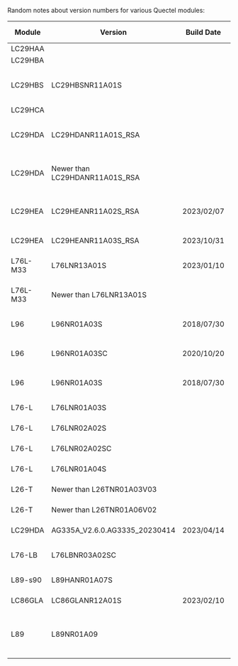 Random notes about version numbers for various Quectel modules:


| Module | Version | Build Date | Forum Post Date | Forum Link | Download Link | 
|---|---|---|---|---|---|
| LC29HAA | | | | | |
| LC29HBA | | | | | |
| LC29HBS | LC29HBSNR11A01S | | 2024/07/12 | https://forums.quectel.com/t/lc29h-da-and-bs-module-configuration-and-latest-firmware-with-documentation/27447/49 | | 
| LC29HCA | | | | | |
| LC29HDA | LC29HDANR11A01S_RSA | | 2024/07/11 | https://forums.quectel.com/t/lc29h-da-and-bs-module-configuration-and-latest-firmware-with-documentation/27447/48 | | 
| LC29HDA | Newer than LC29HDANR11A01S_RSA | | 2024/07/12 | https://forums.quectel.com/t/lc29h-da-and-bs-module-configuration-and-latest-firmware-with-documentation/27447/49 | | 
| LC29HEA | LC29HEANR11A02S_RSA | 2023/02/07 | 2024/03/03 | https://forums.quectel.com/t/lc29h-ea-position-accuracy-pqtmepe-not-supported-how-to-read-accuracy-on-rtk-module/31913 | |
| LC29HEA | LC29HEANR11A03S_RSA | 2023/10/31 | 2024/07/10 | https://forums.quectel.com/t/lc29hea-latest-firmware/36212/5 | |
| L76L-M33 | L76LNR13A01S | 2023/01/10 | 2024/01/05 | https://forums.quectel.com/t/l76l-m33-firmware-update-with-i2c-enabled/30009 | |
| L76L-M33 | Newer than L76LNR13A01S | | 2024/01/05 | https://forums.quectel.com/t/l76l-m33-firmware-update-with-i2c-enabled/30009 | |
| L96 | L96NR01A03S | 2018/07/30 | 2023/02/02 | https://forums.quectel.com/t/l96-firmware-update-to-enable-i2c-port/20093/4 | |
| L96 | L96NR01A03SC | 2020/10/20 | 2023/02/23 | https://forums.quectel.com/t/l96-firmware-update-to-enable-i2c-port/20093/8 | |
| L96 | L96NR01A03S | 2018/07/30 | 2023/04/03 | https://forums.quectel.com/t/l96-firmware-update-to-enable-i2c-port/20093/11 | |
| L76-L | L76LNR01A03S | | 2020/05/15 | https://forums.quectel.com/t/l76-l-fimware-update/4486 | |
| L76-L | L76LNR02A02S | | 2020/05/16 | https://forums.quectel.com/t/l76-l-fimware-update/4486 | [Firmware](https://cnquectel-my.sharepoint.com/:f:/g/personal/europe-fae_quectel_com/Enqg4IC5nApEkNW_yn1P_3kBX8BBvdspZmUD2ZGt2r6OUg?e=xZsrFD) & [Utilities](https://cnquectel-my.sharepoint.com/:f:/g/personal/europe-fae_quectel_com/ErlCnv8aHC9Dnph54_xvCW4Bk3lKBhZ1-G8fnzlXiHST4g?e=xZlBhC) |
| L76-L | L76LNR02A02SC | | 2020/05/16 | https://forums.quectel.com/t/l76-l-fimware-update/4486 | [Firmware](https://cnquectel-my.sharepoint.com/:f:/g/personal/europe-fae_quectel_com/Enqg4IC5nApEkNW_yn1P_3kBX8BBvdspZmUD2ZGt2r6OUg?e=xZsrFD) & [Utilities](https://cnquectel-my.sharepoint.com/:f:/g/personal/europe-fae_quectel_com/ErlCnv8aHC9Dnph54_xvCW4Bk3lKBhZ1-G8fnzlXiHST4g?e=xZlBhC) |
| L76-L | L76LNR01A04S | | 2020/06/06 | https://forums.quectel.com/t/l76-l-fimware-update/4486 | [Firmware](https://cnquectel-my.sharepoint.com/:f:/g/personal/europe-fae_quectel_com/Enqg4IC5nApEkNW_yn1P_3kBX8BBvdspZmUD2ZGt2r6OUg?e=xZsrFD) & [Utilities](https://cnquectel-my.sharepoint.com/:f:/g/personal/europe-fae_quectel_com/ErlCnv8aHC9Dnph54_xvCW4Bk3lKBhZ1-G8fnzlXiHST4g?e=xZlBhC) |
| L26-T| Newer than L26TNR01A03V03 | | 2023/03/23 | https://forums.quectel.com/t/l26-t-firmware-question/21150/2 | |
| L26-T| Newer than L26TNR01A06V02 | | 2023/05/23 | https://forums.quectel.com/t/l26-t-firmware-question/21150/2 | |
| LC29HDA| AG335A_V2.6.0.AG3335_20230414 | 2023/04/14 | | https://forums.quectel.com/t/request-latest-firmware-of-lc29hda/34256 | |
| L76-LB | L76LBNR03A02SC | | 2021/04/28 | https://forums.quectel.com/t/l76-lb-firmware-files-documentation/8956/2 | [Firmware](https://forums.quectel.com/uploads/short-url/gELq3RqDXYLeslWcX4AUuv9jlTL.zip) & [FlashTool](https://forums.quectel.com/uploads/short-url/mG8QZetbfOrvfipsCPkYlbh7pdp.zip) | 
| L89-s90 | L89HANR01A07S | | 2024/02/06 | https://forums.quectel.com/t/how-to-upgrade-l89-s90-firmware/31031 | | 
| LC86GLA | LC86GLANR12A01S | 2023/02/10 | 2023/12/19 | https://forums.quectel.com/t/lc86gla-lastest-firmware/29551 | | 
| L89 | L89NR01A09 | | 2023/10 | https://forums.quectel.com/t/how-to-enable-gps-galileo-irnss-on-l89-gnss-module-also-what-is-the-latest-firmware-version-for-l89-not-l89-r2-0/27564/4 | |

